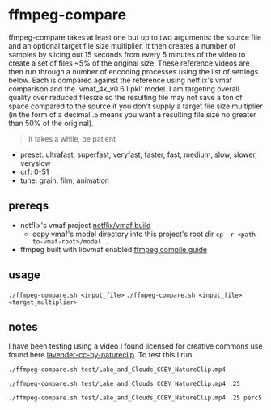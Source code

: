 # ffmpeg-compare

ffmpeg-compare takes at least one but up to two arguments: the source file and an optional target file size multiplier.  It then creates a number of samples by slicing out 15 seconds from every 5 minutes of the video to create a set of files ~5% of the original size.  These reference videos are then run through a number of encoding processes using the list of settings below.  Each is compared against the reference using netflix's vmaf comparison and the 'vmaf_4k_v0.6.1.pkl' model.  I am targeting overall quality over reduced filesize so the resulting file may not save a ton of space compared to the source if you don't supply a target file size multiplier (in the form of a decimal .5 means you want a resulting file size no greater than 50% of the original).
> it takes a while, be patient

- preset: ultrafast, superfast, veryfast, faster, fast, medium, slow, slower, veryslow
- crf: 0-51
- tune: grain, film, animation

## prereqs

- netflix's vmaf project [netflix/vmaf build](https://github.com/Netflix/vmaf/blob/master/resource/doc/libvmaf.md#use-libvmaf-with-ffmpeg)
  - copy vmaf's model directory into this project's root dir `cp -r <path-to-vmaf-root>/model .`
- ffmpeg built with libvmaf enabled [ffmpeg compile guide](https://trac.ffmpeg.org/wiki/CompilationGuide)

## usage

`./ffmpeg-compare.sh <input_file>`
`./ffmpeg-compare.sh <input_file> <target_multiplier>`

## notes

I have been testing using a video I found licensed for creative commons use found here [lavender-cc-by-natureclip](https://www.videvo.net/video/lavender-cc-by-natureclip-/2157/).  To test this I run

`./ffmpeg-compare.sh test/Lake_and_Clouds_CCBY_NatureClip.mp4`

`./ffmpeg-compare.sh test/Lake_and_Clouds_CCBY_NatureClip.mp4 .25`

`./ffmpeg-compare.sh test/Lake_and_Clouds_CCBY_NatureClip.mp4 .25 perc5`
